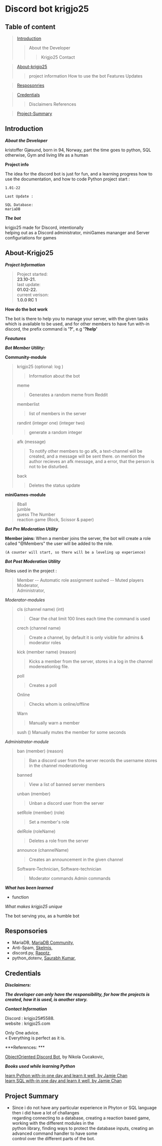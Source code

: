 # Discord bot krigjo25

## Table of content

> [Introduction](#Introduction)
>> About the Developer
>>> Krigjo25
>>> Contact

> [About-krigjo25](#About-krigjo25)
>> project information 
>> How to use the bot
>> Features
>> Updates

> [Resposonries](#Resposonries)

> [Credentials](#Credentials)
>> Disclaimers
>> References

> [Project-Summary](#project-Summary)

## Introduction

***About the Developer***

kristoffer Gjøsund, born in 94, Norway, part the time goes to python, SQL otherwise, Gym and living life as a human

**Project info**

The idea for the discord bot is just for fun, and a learning progress how to use the documentation, and how to code Python
    project start :

    1.01-22

    Last Update :

    SQL Database:
    mariaDB


***The bot***

krigjo25 made for Discord, intentionally<br>
helping out as a Discord administrator, miniGames mananger and Server configuriations for games

## About-Krigjo25

***Project Information***
> Project started: <br>
>**23.10-21.**<br>
> last update: <br>
>**01.02-22.**<br>
> current verison:<br>
**1.0.0 RC 1**

**How do the bot work**

The bot is there to help you to manage your server, with the given tasks which is available to be used, and for other members to have fun with-in discord,
the prefix command is **'?'**, e.g **'?help'**

***Feautures***

***Bot Member Utility:***

**Community-module**

> krigjo25 (optional: log )
>> Information about the bot
>
> meme
>> Generates a random meme from Reddit
>
> memberlist
>> list of members in the server
>
> randint (integer one) (integer two)
>> generate a random integer

> afk (message)
>> To notify other members to go afk, 
>> a text-channel will be created, and a message will be sent there.
>> on mention the author recieves an afk message, and a error, that the person is not to be disturbed.
>
> back
>> Deletes the status update

**miniGames-module**

> 8ball<br>
> jumble<br>
> guess The Number<br>
> reaction game (Rock, Scissor & paper)<br>

***Bot Pre Moderation Utility***

**Member joins:**
    When a member joins the server, the bot will create a role called "@Members"
    the user will be added to the role.

    (A counter will start, so there will be a leveling up experience)

***Bot Post Moderation Utility***

Roles used in the project :

> Member        --  Automatic role assignment
> sushed        --  Muted players
> Moderator,<br>
> Administrator,<br>

*Moderator-modules*

> cls (channel name) (int)
>> Clear the chat limit 100 lines each time the command is used
>
> crech (channel name)
>> Create a channel, by default it is only visible for admins & moderator roles
>
> kick (member name) (reason)
>> Kicks a member from the server, stores in a log in the channel modereationlog
>> file.
>
> poll
>> Creates a poll
>
>   Online
>>  Checks whom is online/offline
>
>   Warn
>>  Manually warn a member
>
>   sush ()
>   Manually mutes the member for some seconds

*Administrator-module*

> ban (member) (reason)
>> Ban a discord user from the server
>> records the username stores in the channel moderationlog
>
> banned
>> View a list of banned server members
>                           
> unban (member)
>> Unban a discord user from the server
>
> setRole (member) (role)
>> Set a member's role
>
> delRole (roleName)
>> Deletes a role from the server
>
>announce (channelName)
>> Creates an announcement in the given channel
>
>
> Software-Technician, Software-technician
>> Moderator commands
>> Admin commands

***What has been learned***

- function

*What makes krigjo25 unique*

The bot serving you, as a humble bot

## Responsories

- MariaDB, [MariaDB Community](https://github.com/mariadb-corporation/mariadb-connector-python), <br>
- Anti-Spam, [Skelmis](https://github.com/Skelmis/DPY-Anti-Spam/commits?author=Skelmis),<br>
- discord.py, [Rapptz](https://github.com/Rapptz/discord.py),  <br>
- python_dotenv, [Saurabh Kumar](https://github.com/motdotla/dotenv),<br>

 

## Credentials

***Disclaimers:***<br>

***The developer can only have the responsibility, for how the projects is created, how it is used,  is another story.***

***Contact Information***

Discord : krigjo25#5588.<br>
website : krigjo25.com

Only One advice.<br>
« Everything is perfect as it is.

***References: ***

[ObjectOriented Discord Bot](https://nik.re/posts/2021-09-25/object_oriented_discord_bot), by Nikola Cucakovic,

***Books used while learning Python***

[learn Python with-in one day and learn it well, by Jamie Chan](https://learncodingfast.com/)<br>
[learn SQL with-in one day and learn it well, by Jamie Chan](https://learncodingfast.com/)

## Project Summary

   
*   Since i do not have any particular experience in Phyton or SQL language then i did have a lot of challanges<br> 
    regarding connecting to a database, creating a reaction based game, working with the different modules in the<br>
    python library, finding ways to protect the database inputs, creating an advanced command handler to have some<br>
    control over the different parts of the bot.